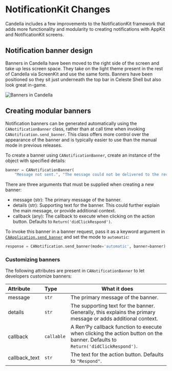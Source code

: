 # NotificationKit Changes

Candella includes a few improvements to the NotificationKit framework that adds more functionality and modularity to creating notifications with AppKit and NotificationKit screens.

## Notification banner design

Banners in Candella have been moved to the right side of the screen and take up less screen space. They take on the light theme present in the rest of Candella via ScreenKit and use the same fonts. Banners have been positioned so they sit just underneath the top bar in Celeste Shell but also look great in-game.

![Banners in Candella](./images/design/banner.png)

## Creating modular banners

Notification banners can be generated automatically using the `CANotificationBanner` class, rather than at call time when invoking `CANotification.send_banner`. This class offers more control over the appearance of the banner and is typically easier to use than the manual mode in previous releases.

To create a banner using `CANotificationBanner`, create an instance of the object with specified details:

```py
banner = CANotificationBanner(
    "Message not sent.", "The message could not be delivered to the recipient.")
```

There are three arguments that must be supplied when creating a new banner:

- message (str): The primary message of the banner.
- details (str): Supporting text for the banner. This could further explain the main message, or provide additional context.
- callback (any): The callback to execute when clicking on the action button. Defaults to `Return('didClickRespond')`.

To invoke this banner in a banner request, pass it as a keyword argument in [`CAApplication.send_banner`](./03-candella-app.md#caapplicationsend_bannertitle-supporting-callbackreturndidclickrespond-labelupdated) and set the mode to `automatic`:

```py
response = CANotification.send_banner(mode='automatic', banner=banner)
```

### Customizing banners

The following attributes are present in `CANotificationBanner` to let developers customize banners:

| Attribute | Type | What it does |
| :-------- | :--- | ------------ |
| message | `str` | The primary message of the banner. |
| details | `str` | The supporting text for the banner. Generally, this explains the primary message or adds additional context. |
| callback | `callable` | A Ren'Py callback function to execute when clicking the action button on the banner. Defaults to `Return('didClickRespond')`. |
| callback_text | `str` | The text for the action button. Defaults to `"Respond"`. |
